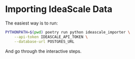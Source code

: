 # Importing IdeaScale Data

The easiest way is to run:

```sh
PYTHONPATH=$(pwd) poetry run python ideascale_importer \
    --api-token IDEASCALE_API_TOKEN \
    --database-url POSTGRES_URL
```

And go through the interactive steps.
